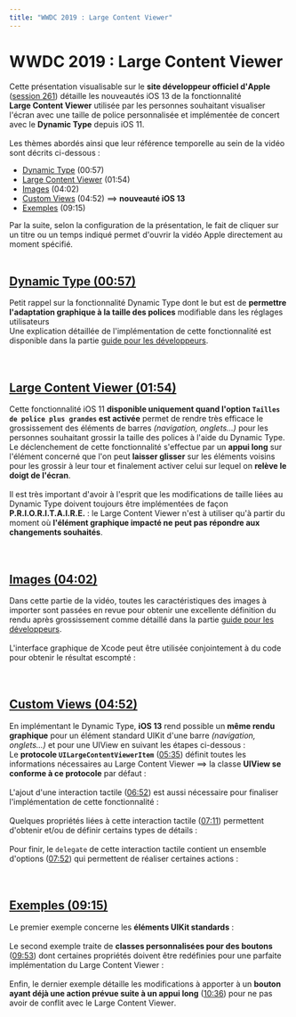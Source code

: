 ```yaml
---
title: "WWDC 2019 : Large Content Viewer"
---
```


# WWDC 2019 : Large Content Viewer

Cette présentation visualisable sur le **site développeur officiel d'<span lang="en">Apple</span>** ([session 261](https://developer.apple.com/videos/play/wwdc2019/261/)) détaille les nouveautés iOS&nbsp;13 de la fonctionnalité **<span lang="en">Large&nbsp;Content&nbsp;Viewer</span>** utilisée par les personnes souhaitant visualiser l'écran avec une taille de police personnalisée et implémentée de concert avec le **<span lang="en">Dynamic&nbsp;Type</span>** depuis iOS&nbsp;11.
</br><img style="max-width: 700px; height: auto;" alt="" src="./images/iOSdev/wwdc19-261.png" />
</br></br>Les thèmes abordés ainsi que leur référence temporelle au sein de la vidéo sont décrits ci-dessous :

- [Dynamic Type](#DynamicType) (00:57)
- [Large Content Viewer](#LargeContentViewer) (01:54)
- [Images](#ImageSettings) (04:02)
- [Custom Views](#CustomViews) (04:52) ⟹ **nouveauté iOS 13**
- [Exemples](#Examples) (09:15)

Par la suite, selon la configuration de la présentation, le fait de cliquer sur un titre ou un temps indiqué permet d'ouvrir la vidéo <span lang="en">Apple</span> directement au moment spécifié.
</br></br>
<a name="DynamicType"></a>
## [Dynamic Type (00:57)](https://developer.apple.com/videos/play/wwdc2019/261/?time=57)
Petit rappel sur la fonctionnalité <span lang="en">Dynamic&nbsp;Type</span> dont le but est de **permettre l'adaptation graphique à la taille des polices** modifiable dans les réglages utilisateurs
</br><img style="max-width: 900px; height: auto;" alt="" src="./images/iOSdev/wwdc19-261-DynamicType.png" />
</br>Une explication détaillée de l'implémentation de cette fonctionnalité est disponible dans la partie [guide pour les développeurs](./criteria-ios-dev.html#taille-des-textes).
</br></br></br>
<a name="LargeContentViewer"></a>
## [Large Content Viewer (01:54)](https://developer.apple.com/videos/play/wwdc2019/261/?time=114)
Cette fonctionnalité iOS&nbsp;11 **disponible uniquement quand l'option `Tailles de police plus grandes` est activée** permet de rendre très efficace le grossissement des éléments de barres *(navigation, onglets...)* pour les personnes souhaitant grossir la taille des polices à l'aide du <span lang="en">Dynamic&nbsp;Type</span>.
</br><img style="max-width: 350px; height: auto;" alt="" src="./images/iOSdev/wwdc19-261-LargeContentViewer_1.png" />
</br>Le déclenchement de cette fonctionnalité s'effectue par un **appui long** sur l'élément concerné que l'on peut **laisser glisser** sur les éléments voisins pour les grossir à leur tour et finalement activer celui sur lequel on **relève le doigt de l'écran**.
</br><img style="max-width: 900px; height: auto;" alt="" src="./images/iOSdev/wwdc19-261-LargeContentViewer_2.png" />
</br></br>Il est très important d'avoir à l'esprit que les modifications de taille liées au <span lang="en">Dynamic&nbsp;Type</span> doivent toujours être implémentées de façon **P.R.I.O.R.I.T.A.I.R.E.** : le <span lang="en">Large&nbsp;Content&nbsp;Viewer</span> n'est à utiliser qu'à partir du moment où **l'élément graphique impacté ne peut pas répondre aux changements souhaités**.
</br></br></br>
<a name="ImageSettings"></a>
## [Images (04:02)](https://developer.apple.com/videos/play/wwdc2019/261/?time=242)
Dans cette partie de la vidéo, toutes les caractéristiques des images à importer sont passées en revue pour obtenir une excellente définition du rendu après grossissement comme détaillé dans la partie [guide pour les développeurs](./criteria-ios-dev.html#taille-des-l-ments-graphiques).
</br></br>L'interface graphique de Xcode peut être utilisée conjointement à du code pour obtenir le résultat escompté :
</br><img style="max-width: 900px; height: auto;" alt="" src="./images/iOSdev/wwdc19-261-ImageSettings.png" />
</br></br></br>
<a name="CustomViews"></a>
## [Custom Views (04:52)](https://developer.apple.com/videos/play/wwdc2019/261/?time=292)
En implémentant le <span lang="en">Dynamic&nbsp;Type</span>, **iOS&nbsp;13** rend possible un **même rendu graphique** pour un élément standard UIKit d'une barre *(navigation, onglets...)* et pour une UIView en suivant les étapes ci-dessous :
</br><img style="max-width: 650px; height: auto;" alt="" src="./images/iOSdev/wwdc19-261-CustomViews_1.png" />
</br>Le **protocole `UILargeContentViewerItem`** (<a alt="Lien vers l'extrait vidéo au temps indiqué." href="https://developer.apple.com/videos/play/wwdc2019/261/?time=335">05:35</a>) définit toutes les informations nécessaires au <span lang="en">Large&nbsp;Content&nbsp;Viewer</span> ⟹ la classe **UIView se conforme à ce protocole** par défaut :
</br><img style="max-width: 650px; height: auto;" alt="" src="./images/iOSdev/wwdc19-261-CustomViews_2.png" />
</br></br>L'ajout d'une interaction tactile (<a alt="Lien vers l'extrait vidéo au temps indiqué." href="https://developer.apple.com/videos/play/wwdc2019/261/?time=412">06:52</a>) est aussi nécessaire pour finaliser l'implémentation de cette fonctionnalité&nbsp;:
</br><img style="max-width: 850px; height: auto;" alt="" src="./images/iOSdev/wwdc19-261-CustomViews_3.png" />
</br></br>Quelques propriétés liées à cette interaction tactile (<a alt="Lien vers l'extrait vidéo au temps indiqué." href="https://developer.apple.com/videos/play/wwdc2019/261/?time=431">07:11</a>) permettent d'obtenir et/ou de définir certains types de détails :
</br><img style="max-width: 750px; height: auto;" alt="" src="./images/iOSdev/wwdc19-261-CustomViews_4.png" />
</br></br>Pour finir, le `delegate` de cette interaction tactile contient un ensemble d'options (<a alt="Lien vers l'extrait vidéo au temps indiqué." href="https://developer.apple.com/videos/play/wwdc2019/261/?time=472">07:52</a>) qui permettent de réaliser certaines actions :
</br><img style="max-width: 850px; height: auto;" alt="" src="./images/iOSdev/wwdc19-261-CustomViews_5.png" />
</br></br></br>
<a name="Examples"></a>
## [Exemples (09:15)](https://developer.apple.com/videos/play/wwdc2019/261/?time=555)
Le premier exemple concerne les **éléments UIKit standards** :
</br><img style="max-width: 600px; height: auto;" alt="" src="./images/iOSdev/wwdc19-261-Examples_1.png" />
</br></br>Le second exemple traite de **classes personnalisées pour des boutons** (<a alt="Lien vers l'extrait vidéo au temps indiqué." href="https://developer.apple.com/videos/play/wwdc2019/261/?time=593">09:53</a>) dont certaines propriétés doivent être redéfinies pour une parfaite implémentation du <span lang="en">Large&nbsp;Content&nbsp;Viewer</span> :
</br><img style="max-width: 600px; height: auto;" alt="" src="./images/iOSdev/wwdc19-261-Examples_2.png" />
</br></br>Enfin, le dernier exemple détaille les modifications à apporter à un **bouton ayant déjà une action prévue suite à un appui long** (<a alt="Lien vers l'extrait vidéo au temps indiqué." href="https://developer.apple.com/videos/play/wwdc2019/261/?time=636">10:36</a>) pour ne pas avoir de conflit avec le <span lang="en">Large&nbsp;Content&nbsp;Viewer</span>.
</br></br></br>
